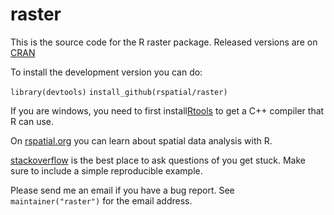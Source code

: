 # raster

This is the source code for the R raster package. Released versions are on [CRAN](https://cran.r-project.org/web/packages/raster/index.html)

To install the development version you can do:

`library(devtools)`
`install_github(rspatial/raster)`

If you are windows, you need to first install[Rtools](https://cran.r-project.org/bin/windows/Rtools/) to get a C++ compiler that R can use. 

On [rspatial.org](http://rspatial.org/) you can learn about spatial data analysis with R.

[stackoverflow](https://stackoverflow.com/)  is the best place to ask questions of you get stuck. Make sure to include a simple reproducible example. 

Please send me an email if you have a bug report. See `maintainer("raster")` for the email address.


